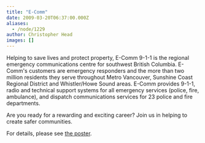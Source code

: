 ```yaml
---
title: "E-Comm"
date: 2009-03-20T06:37:00.000Z
aliases:
  - /node/1229
author: Christopher Head
images: []
---
```


Helping to save lives and protect property, E-Comm 9-1-1 is the regional emergency communications centre for southwest British Columbia. E-Comm's customers are emergency responders and the more than two million residents they serve throughout Metro Vancouver, Sunshine Coast Regional District and Whistler/Howe Sound areas. E-Comm provides 9-1-1, radio and technical support systems for all emergency services (police, fire, ambulance), and dispatch communications services for 23 police and fire departments.

Are you ready for a rewarding and exciting career? Join us in helping to create safer communities.

For details, please see [the poster](/files/20090319-ecomm-job.pdf).
